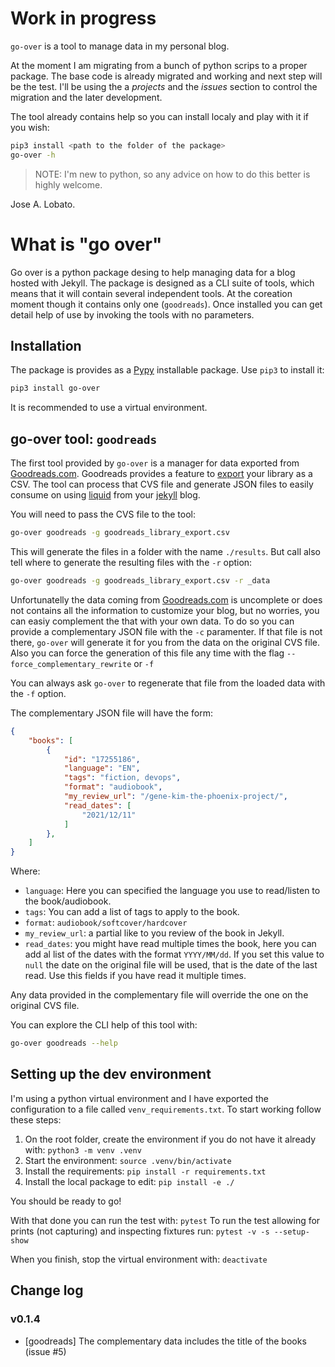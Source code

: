 # Work in progress

`go-over` is a tool to manage data in my personal blog.

At the moment I am migrating from a bunch of python scrips to a proper package. The base code is already migrated and working and next step will be the test. I'll be using the a _projects_ and the _issues_ section to control the migration and the later development.

The tool already contains help so you can install localy and play with it if you wish:

```bash
pip3 install <path to the folder of the package>
go-over -h
```

> NOTE: I'm new to python, so any advice on how to do this better is highly welcome.

Jose A. Lobato.

# What is "go over"

Go over is a python package desing to help managing data for a blog hosted with Jekyll. The package is designed as a CLI suite of tools, which means that it will contain several independent tools. At the coreation moment though it contains only one (`goodreads`). Once installed you can get detail help of use by invoking the tools with no parameters.

## Installation

The package is provides as a [Pypy](https://pypi.org/project/pip-packaging/) installable package. Use `pip3` to install it:

```bash
pip3 install go-over
```

It is recommended to use a virtual environment.

## go-over tool: `goodreads`

The first tool provided by `go-over` is a manager for data exported from [Goodreads.com](https://www.goodreads.com). Goodreads provides a feature to [export](https://www.goodreads.com/review/import) your library as a CSV. The tool can process that CVS file and generate JSON files to easily consume on using [liquid](https://shopify.github.io/liquid/) from your [jekyll](https://jekyllrb.com) blog.

You will need to pass the CVS file to the tool:

```bash
go-over goodreads -g goodreads_library_export.csv
```

This will generate the files in a folder with the name `./results`. But call also tell where to generate the resulting files with the `-r` option:

```bash
go-over goodreads -g goodreads_library_export.csv -r _data
```

Unfortunatelly the data coming from [Goodreads.com](https://www.goodreads.com) is uncomplete or does not contains all the information to customize your blog, but no worries, you can easiy complement the that with your own data. To do so you can provide a complementary JSON file with the `-c` paramenter. If that file is not there, `go-over` will generate it for you from the data on the original CVS file. Also you can force the generation of this file any time with the flag `--force_complementary_rewrite` or `-f`

You can always ask `go-over` to regenerate that file from the loaded data with the `-f` option.

The complementary JSON file will have the form:

```json
{
    "books": [
        {
            "id": "17255186",
            "language": "EN",
            "tags": "fiction, devops",
            "format": "audiobook",
            "my_review_url": "/gene-kim-the-phoenix-project/",
            "read_dates": [
                "2021/12/11"
            ]
        },
    ]
}
```

Where:

* `language`: Here you can specified the language you use to read/listen to the book/audiobook.
* `tags`: You can add a list of tags to apply to the book.
* `format`: `audiobook/softcover/hardcover`
* `my_review_url`: a partial like to you review of the book in Jekyll.
* `read_dates`: you might have read multiple times the book, here you can add al list of the dates with the format `YYYY/MM/dd`. If you set this value to `null` the date on the original file will be used, that is the date of the last read. Use this fields if you have read it multiple times.

Any data provided in the complementary file will override the one on the original CVS file.

You can explore the CLI help of this tool with:

```bash
go-over goodreads --help
```

## Setting up the dev environment

I'm using a python virtual environment and I have exported the configuration to a file called `venv_requirements.txt`. To start working follow these steps:

1. On the root folder, create the environment if you do not have it already with: `python3 -m venv .venv`
2. Start the environment: `source .venv/bin/activate`
3. Install the requirements: `pip install -r requirements.txt`
4. Install the local package to edit: `pip install -e ./`

You should be ready to go!

With that done you can run the test with: `pytest`
To run the test allowing for prints (not capturing) and inspecting fixtures run: `pytest -v -s --setup-show`

When you finish, stop the virtual environment with: `deactivate`

## Change log

### v0.1.4

* [goodreads] The complementary data includes the title of the books (issue #5)
